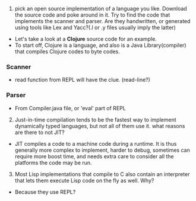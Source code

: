 1. pick an open source implementation of a language you like. Download the source code and poke around in it. Try to find the code that implements the scanner and parser. Are they handwritten, or generated using tools like Lex and Yacc?(.l or .y files usually imply the latter)
- Let's take a look at a **Clojure** source code for an example.
- To start off, Clojure is a language, and also is a Java Library(compiler) that compiles Clojure codes to byte codes.
### Scanner
- read function from REPL will have the clue. (read-line?)


### Parser
- From Compiler.java file, or 'eval' part of REPL


2. Just-in-time compilation tends to be the fastest way to implement dynamically typed languages, but not all of them use it. what reasons are there to not JIT?
- JIT compiles a code to a machine code during a runtime. It is thus generally more complex to implement, harder to debug, sometimes can require more boost time, and needs extra care to consider all the platforms the code may be run.

3. Most Lisp implementations that compile to C also contain an interpreter that lets them execute Lisp code on the fly as well. Why?
- Because they use REPL?
